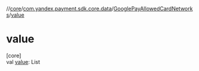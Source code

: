 //[core](../../../index.md)/[com.yandex.payment.sdk.core.data](../index.md)/[GooglePayAllowedCardNetworks](index.md)/[value](value.md)

# value

[core]\
val [value](value.md): List<String>
